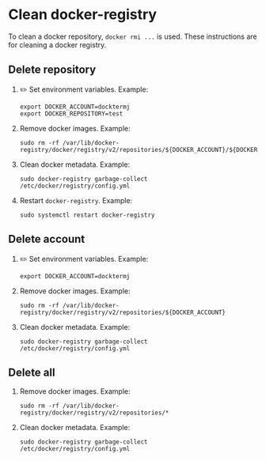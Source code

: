 # Clean docker-registry

To clean a docker repository, `docker rmi ...` is used.
These instructions are for cleaning a docker registry.

## Delete repository

1. :pencil2: Set environment variables.
   Example:

    ```console
    export DOCKER_ACCOUNT=docktermj
    export DOCKER_REPOSITORY=test
    ```

1. Remove docker images.
   Example:

    ```console
    sudo rm -rf /var/lib/docker-registry/docker/registry/v2/repositories/${DOCKER_ACCOUNT}/${DOCKER_REPOSITORY}
    ```

1. Clean docker metadata.  Example:

    ```console
    sudo docker-registry garbage-collect /etc/docker/registry/config.yml
    ```

1. Restart `docker-registry`.
   Example:

    ```console
    sudo systemctl restart docker-registry
    ```

## Delete account

1. :pencil2: Set environment variables.
   Example:

    ```console
    export DOCKER_ACCOUNT=docktermj
    ```

1. Remove docker images.  Example:

    ```console
    sudo rm -rf /var/lib/docker-registry/docker/registry/v2/repositories/${DOCKER_ACCOUNT}
    ```

1. Clean docker metadata.
   Example:

    ```console
    sudo docker-registry garbage-collect /etc/docker/registry/config.yml
    ```

## Delete all

1. Remove docker images.
   Example:

    ```console
    sudo rm -rf /var/lib/docker-registry/docker/registry/v2/repositories/*
    ```

1. Clean docker metadata.
   Example:

    ```console
    sudo docker-registry garbage-collect /etc/docker/registry/config.yml
    ```
